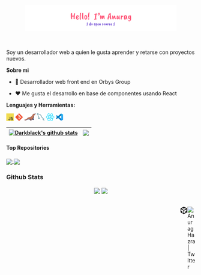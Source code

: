<p align="center"><a href="https://github.com/EADarkblack"><img width="80%" src="./assets/gh-readme-header.png" /></a></p>

<br />

Soy un desarrollador web a quien le gusta aprender y retarse con proyectos nuevos.

**Sobre mi**

- 💼 Desarrollador web front end en Orbys Group

- ❤️ Me gusta el desarrollo en base de componentes usando React



**Lenguajes y Herramientas:**

<code><img height="20" src="./assets/javascript.png"></code>
<code><img height="20" src="./assets/git.png"></code>
<code><img height="20" src="./assets/mariadb.png"></code>
<code><img height="20" src="./assets/mysql.png"></code>
<code><img height="20" src="./assets/react.png"></code>
<code><img height="20" src="./assets/vscode.png"></code>


| <a href="https://github.com/EADarkblack/github-readme-stats"><img align="center" src="https://github-readme-stats.vercel.app/api?username=EADarkblack&show_icons=true&include_all_commits=true&theme=dark&hide_border=true" alt="Darkblack's github stats" /></a> | <a href="https://github.com/EADarkblack/github-readme-stats"><img align="center" src="https://github-readme-stats.vercel.app/api/top-langs/?username=EADarkblack&layout=compact&theme=buefy&hide_border=true" /></a> |
| ------------- | ------------- |

#### Top Repositories


<a href="https://github.com/EADarkblack/github-readme-stats">
  <img align="center" src="https://github-readme-stats.vercel.app/api/pin/?username=EADarkblack&repo=github-readme-stats&theme=dark" />
</a>
<a href="https://github.com/EADarkblack/EADarkblack.github.io">
  <img align="center" src="https://github-readme-stats.vercel.app/api/pin/?username=EADarkblack&repo=anuraghazra.github.io&theme=dark" />
</a>

<h3>Github Stats</h3>
<div align="center">
  <img align="center" src="https://github-readme-stats.vercel.app/api?username=EADarkblack&count_private=true&show_icons=true&line_height=27&theme=dracula">
  <img align="center" src="https://github-readme-stats.vercel.app/api/wakatime?username=@Darkblack&layout=compact&theme=dracula">
</div>

<br />
<br />

<a href="https://twitter.com/anuraghazru">
  <img align="right" alt="Anurag Hazra | Twitter" width="21px" src="https://raw.githubusercontent.com/anuraghazra/anuraghazra/master/assets/twitter.svg" />
</a>
<a href="https://codesandbox.io/u/anuraghazra">
  <img align="right" alt="Anurag Hazra | CodeSandbox" width="20px" src="https://raw.githubusercontent.com/anuraghazra/anuraghazra/master/assets/codesandbox.svg" />
</a>
